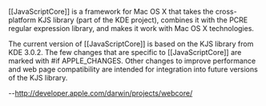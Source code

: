 

[[JavaScriptCore]] is a framework for Mac OS X that takes the cross-platform KJS library (part of the KDE project), combines it with the PCRE regular expression library, and makes it work with Mac OS X technologies.

The current version of [[JavaScriptCore]] is based on the KJS library from KDE 3.0.2. The few changes that are specific to [[JavaScriptCore]] are marked with #if APPLE_CHANGES. Other changes to improve performance and web page compatibility are intended for integration into future versions of the KJS library.

--http://developer.apple.com/darwin/projects/webcore/